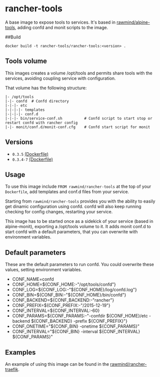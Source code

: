 rancher-tools
=============

A base image to expose tools to services. It's based in [rawmind/alpine-tools][alpine-tools], adding confd and monit scripts to the image.

##Build

```
docker build -t rancher-tools/rancher-tools:<version> .
```

## Tools volume

This images creates a volume /opt/tools and permits share tools with the services, avoiding coupling service with configuration.

That volume has the following structure:

```
|- /opt/tools
|-|- confd 	# Confd directory
|-|-|- etc
|-|-|-|- templates
|-|-|-|- conf.d
|-|-|- bin/service-conf.sh          # Confd script to start stop or restart confd with rancher config
|-|- monit/conf.d/monit-conf.cfg  	# Confd start script for monit
```


## Versions

- `0.3.5` [(Dockerfile)](https://github.com/rawmind0/rancher-tools/blob/0.3.5/Dockerfile)
- `0.3.4-7` [(Dockerfile)](https://github.com/rawmind0/rancher-tools/blob/0.3.4-7/Dockerfile)

## Usage

To use this image include `FROM rawmind/rancher-tools` at the top of your `Dockerfile`, add templates and conf.d files from your service.

Starting from `rawmind/rancher-tools` provides you with the ability to easily get dinamic configuration using confd. confd will also keep running checking for config changes, restarting your service.

This image has to be started once as a sidekick of your service (based in alpine-monit), exporting a /opt/tools volume to it. It adds monit conf.d to start confd with a default parameters, that you can overwrite with environment variables.

## Default parameters

These are the default parameters to run confd. You could overwrite these values, setting environment variables.

- CONF_NAME=confd
- CONF_HOME=${CONF_HOME:-"/opt/tools/confd"}
- CONF_LOG=${CONF_LOG:-"${CONF_HOME}/log/confd.log"}
- CONF_BIN=${CONF_BIN:-"${CONF_HOME}/bin/confd"}
- CONF_BACKEND=${CONF_BACKEND:-"rancher"}
- CONF_PREFIX=${CONF_PREFIX:-"/2015-12-19"}
- CONF_INTERVAL=${CONF_INTERVAL:-60}
- CONF_PARAMS=${CONF_PARAMS:-"-confdir ${CONF_HOME}/etc -backend ${CONF_BACKEND} -prefix ${CONF_PREFIX}"}
- CONF_ONETIME="${CONF_BIN} -onetime ${CONF_PARAMS}"
- CONF_INTERVAL="${CONF_BIN} -interval ${CONF_INTERVAL} ${CONF_PARAMS}"


## Examples

An example of using this image can be found in the [rawmind/rancher-traefik][rancher-traefik].

[rancher-traefik]: https://github.com/rawmind0/rancher-traefik
[alpine-tools]: https://github.com/rawmind0/alpine-tools

